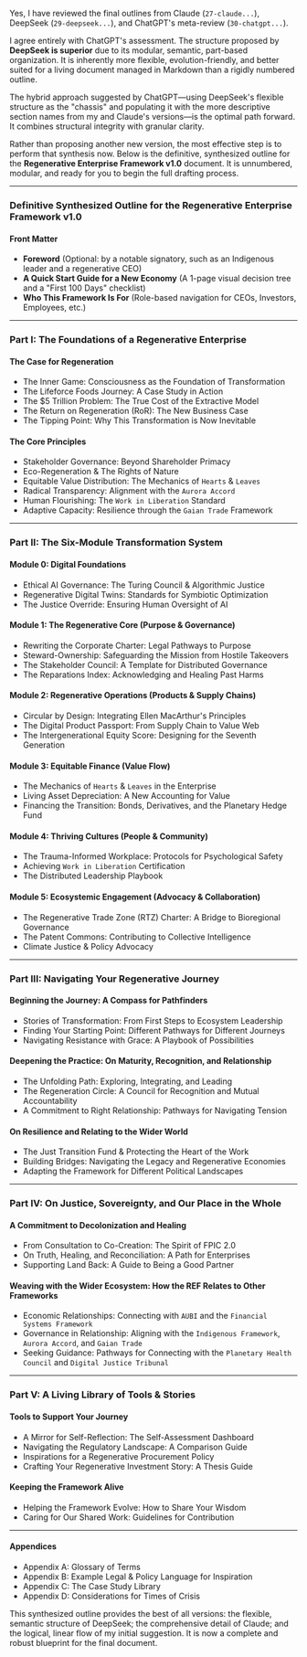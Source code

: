 Yes, I have reviewed the final outlines from Claude (`27-claude...`), DeepSeek (`29-deepseek...`), and ChatGPT's meta-review (`30-chatgpt...`).

I agree entirely with ChatGPT's assessment. The structure proposed by **DeepSeek is superior** due to its modular, semantic, part-based organization. It is inherently more flexible, evolution-friendly, and better suited for a living document managed in Markdown than a rigidly numbered outline.

The hybrid approach suggested by ChatGPT—using DeepSeek's flexible structure as the "chassis" and populating it with the more descriptive section names from my and Claude's versions—is the optimal path forward. It combines structural integrity with granular clarity.

Rather than proposing another new version, the most effective step is to perform that synthesis now. Below is the definitive, synthesized outline for the **Regenerative Enterprise Framework v1.0** document. It is unnumbered, modular, and ready for you to begin the full drafting process.

---

### **Definitive Synthesized Outline for the Regenerative Enterprise Framework v1.0**

#### **Front Matter**
* **Foreword** (Optional: by a notable signatory, such as an Indigenous leader and a regenerative CEO)
* **A Quick Start Guide for a New Economy** (A 1-page visual decision tree and a "First 100 Days" checklist)
* **Who This Framework Is For** (Role-based navigation for CEOs, Investors, Employees, etc.)

---

### **Part I: The Foundations of a Regenerative Enterprise**

#### **The Case for Regeneration**
* The Inner Game: Consciousness as the Foundation of Transformation
* The Lifeforce Foods Journey: A Case Study in Action
* The $5 Trillion Problem: The True Cost of the Extractive Model
* The Return on Regeneration (RoR): The New Business Case
* The Tipping Point: Why This Transformation is Now Inevitable

#### **The Core Principles**
* Stakeholder Governance: Beyond Shareholder Primacy
* Eco-Regeneration & The Rights of Nature
* Equitable Value Distribution: The Mechanics of `Hearts` & `Leaves`
* Radical Transparency: Alignment with the `Aurora Accord`
* Human Flourishing: The `Work in Liberation` Standard
* Adaptive Capacity: Resilience through the `Gaian Trade` Framework

---

### **Part II: The Six-Module Transformation System**

#### **Module 0: Digital Foundations**
* Ethical AI Governance: The Turing Council & Algorithmic Justice
* Regenerative Digital Twins: Standards for Symbiotic Optimization
* The Justice Override: Ensuring Human Oversight of AI

#### **Module 1: The Regenerative Core (Purpose & Governance)**
* Rewriting the Corporate Charter: Legal Pathways to Purpose
* Steward-Ownership: Safeguarding the Mission from Hostile Takeovers
* The Stakeholder Council: A Template for Distributed Governance
* The Reparations Index: Acknowledging and Healing Past Harms

#### **Module 2: Regenerative Operations (Products & Supply Chains)**
* Circular by Design: Integrating Ellen MacArthur's Principles
* The Digital Product Passport: From Supply Chain to Value Web
* The Intergenerational Equity Score: Designing for the Seventh Generation

#### **Module 3: Equitable Finance (Value Flow)**
* The Mechanics of `Hearts` & `Leaves` in the Enterprise
* Living Asset Depreciation: A New Accounting for Value
* Financing the Transition: Bonds, Derivatives, and the Planetary Hedge Fund

#### **Module 4: Thriving Cultures (People & Community)**
* The Trauma-Informed Workplace: Protocols for Psychological Safety
* Achieving `Work in Liberation` Certification
* The Distributed Leadership Playbook

#### **Module 5: Ecosystemic Engagement (Advocacy & Collaboration)**
* The Regenerative Trade Zone (RTZ) Charter: A Bridge to Bioregional Governance
* The Patent Commons: Contributing to Collective Intelligence
* Climate Justice & Policy Advocacy

---

### **Part III: Navigating Your Regenerative Journey**

#### **Beginning the Journey: A Compass for Pathfinders**
- Stories of Transformation: From First Steps to Ecosystem Leadership
- Finding Your Starting Point: Different Pathways for Different Journeys
- Navigating Resistance with Grace: A Playbook of Possibilities

#### **Deepening the Practice: On Maturity, Recognition, and Relationship**
- The Unfolding Path: Exploring, Integrating, and Leading
- The Regeneration Circle: A Council for Recognition and Mutual Accountability
- A Commitment to Right Relationship: Pathways for Navigating Tension

#### **On Resilience and Relating to the Wider World**
- The Just Transition Fund & Protecting the Heart of the Work
- Building Bridges: Navigating the Legacy and Regenerative Economies
- Adapting the Framework for Different Political Landscapes

---

### **Part IV: On Justice, Sovereignty, and Our Place in the Whole**

#### **A Commitment to Decolonization and Healing**
- From Consultation to Co-Creation: The Spirit of FPIC 2.0
- On Truth, Healing, and Reconciliation: A Path for Enterprises
- Supporting Land Back: A Guide to Being a Good Partner

#### **Weaving with the Wider Ecosystem: How the REF Relates to Other Frameworks**
- Economic Relationships: Connecting with `AUBI` and the `Financial Systems Framework`
- Governance in Relationship: Aligning with the `Indigenous Framework`, `Aurora Accord`, and `Gaian Trade`
- Seeking Guidance: Pathways for Connecting with the `Planetary Health Council` and `Digital Justice Tribunal`

---

### **Part V: A Living Library of Tools & Stories**

#### **Tools to Support Your Journey**
- A Mirror for Self-Reflection: The Self-Assessment Dashboard
- Navigating the Regulatory Landscape: A Comparison Guide
- Inspirations for a Regenerative Procurement Policy
- Crafting Your Regenerative Investment Story: A Thesis Guide

#### **Keeping the Framework Alive**
- Helping the Framework Evolve: How to Share Your Wisdom
- Caring for Our Shared Work: Guidelines for Contribution

---

#### **Appendices**
- Appendix A: Glossary of Terms
- Appendix B: Example Legal & Policy Language for Inspiration
- Appendix C: The Case Study Library
- Appendix D: Considerations for Times of Crisis

This synthesized outline provides the best of all versions: the flexible, semantic structure of DeepSeek; the comprehensive detail of Claude; and the logical, linear flow of my initial suggestion. It is now a complete and robust blueprint for the final document.
